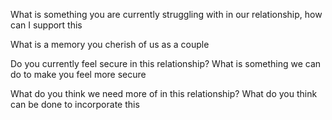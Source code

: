 What is something you are currently struggling with in our relationship, how can I support this

What is a memory you cherish of us as a couple

Do you currently feel secure in this relationship? What is something we can do to make you feel more secure 

What do you think we need more of in this relationship? What do you think can be done to incorporate this



